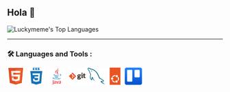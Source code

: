 ## Hola 👋
 ![Luckymeme's Top Languages](https://github-readme-stats.vercel.app/api/top-langs/?username=Luckymeme&theme=vue-dark&show_icons=true&hide_border=false&layout=compact)

---

### :hammer_and_wrench: Languages and Tools :
<div>
   <img src="https://github.com/devicons/devicon/blob/master/icons/html5/html5-original.svg" title="HTML5" alt="HTML" width="40" height="40"/>&nbsp;
   <img src="https://github.com/devicons/devicon/blob/master/icons/css3/css3-plain-wordmark.svg"  title="CSS3" alt="CSS" width="40" height="40"/>&nbsp;
  <img src="https://github.com/devicons/devicon/blob/master/icons/java/java-original-wordmark.svg" title="Java" alt="Java" width="40" height="40"/>&nbsp;
   <img src="https://github.com/devicons/devicon/blob/master/icons/git/git-original-wordmark.svg" title="Git" **alt="Git" width="40" height="40"/>
  <img src="https://github.com/devicons/devicon/blob/master/icons/mysql/mysql-original.svg" title="SQL" **alt="SQL" width="40" height="40"/>
  <img src="https://github.com/devicons/devicon/blob/master/icons/ubuntu/ubuntu-original.svg" title="Ubuntu" **alt="Ubuntu" width="40" height="40"/>
<img src="https://github.com/devicons/devicon/blob/master/icons/trello/trello-original.svg" title="Agile" **alt="Trello" width="40" height="40"/> 
</div>

<!--
a Futuro
<img src="https://github.com/devicons/devicon/blob/master/icons/angular/angular-original.svg" title="Angular" **alt="Angular" width="40" height="40"/>
 <img src="https://github.com/devicons/devicon/blob/master/icons/laravel/laravel-original.svg" title="Laravel" **alt="Laravel" width="40" height="40"/>


https://gh-stats-gen.vercel.app
  <img src="https://github.com/devicons/devicon/blob/master/icons/mysql/mysql-original-wordmark.svg" title="MySQL"  alt="MySQL" width="40" height="40"/>&nbsp;
  <img src="https://github.com/devicons/devicon/blob/master/icons/nodejs/nodejs-original-wordmark.svg" title="NodeJS" alt="NodeJS" width="40" height="40"/>&nbsp;
    <img src="https://github.com/devicons/devicon/blob/master/icons/javascript/javascript-original.svg" title="JavaScript" alt="JavaScript" width="40" height="40"/>&nbsp;
      <img src="https://github.com/devicons/devicon/blob/master/icons/spring/spring-original-wordmark.svg" title="Spring" alt="Spring" width="40" height="40"/>&nbsp;

-->
